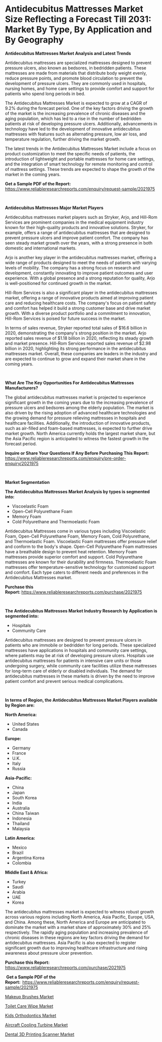 <p><h1>Antidecubitus Mattresses Market Size Reflecting a Forecast Till 2031: Market By Type, By Application and By Geography</h1></p><p><strong>Antidecubitus Mattresses Market Analysis and Latest Trends</strong></p>
<p><p>Antidecubitus mattresses are specialized mattresses designed to prevent pressure ulcers, also known as bedsores, in bedridden patients. These mattresses are made from materials that distribute body weight evenly, reduce pressure points, and promote blood circulation to prevent the development of pressure ulcers. They are commonly used in hospitals, nursing homes, and home care settings to provide comfort and support for patients who spend long periods in bed.</p><p>The Antidecubitus Mattresses Market is expected to grow at a CAGR of 9.2% during the forecast period. One of the key factors driving the growth of the market is the increasing prevalence of chronic diseases and the aging population, which has led to a rise in the number of bedridden patients at risk of developing pressure ulcers. Additionally, advancements in technology have led to the development of innovative antidecubitus mattresses with features such as alternating pressure, low air loss, and temperature regulation, further driving the market growth.</p><p>The latest trends in the Antidecubitus Mattresses Market include a focus on product customization to meet the specific needs of patients, the introduction of lightweight and portable mattresses for home care settings, and the integration of smart technology for remote monitoring and control of mattress settings. These trends are expected to shape the growth of the market in the coming years.</p></p>
<p><strong>Get a Sample PDF of the Report:&nbsp;</strong> <a href="https://www.reliableresearchreports.com/enquiry/request-sample/2021975">https://www.reliableresearchreports.com/enquiry/request-sample/2021975</a></p>
<p>&nbsp;</p>
<p><strong>Antidecubitus Mattresses Major Market Players</strong></p>
<p><p>Antidecubitus mattresses market players such as Stryker, Arjo, and Hill-Rom Services are prominent companies in the medical equipment industry known for their high-quality products and innovative solutions. Stryker, for example, offers a range of antidecubitus mattresses that are designed to prevent pressure ulcers and improve patient comfort. The company has seen steady market growth over the years, with a strong presence in both domestic and international markets.</p><p>Arjo is another key player in the antidecubitus mattresses market, offering a wide range of products designed to meet the needs of patients with varying levels of mobility. The company has a strong focus on research and development, constantly innovating to improve patient outcomes and user experience. With a global presence and a strong reputation for quality, Arjo is well-positioned for continued growth in the market.</p><p>Hill-Rom Services is also a significant player in the antidecubitus mattresses market, offering a range of innovative products aimed at improving patient care and reducing healthcare costs. The company's focus on patient safety and comfort has helped it build a strong customer base and drive market growth. With a diverse product portfolio and a commitment to innovation, Hill-Rom Services is poised for future success in the market.</p><p>In terms of sales revenue, Stryker reported total sales of $16.6 billion in 2020, demonstrating the company's strong position in the market. Arjo reported sales revenue of $1.18 billion in 2020, reflecting its steady growth and market presence. Hill-Rom Services reported sales revenue of $2.98 billion in 2020, highlighting its strong performance in the antidecubitus mattresses market. Overall, these companies are leaders in the industry and are expected to continue to grow and expand their market share in the coming years.</p></p>
<p>&nbsp;</p>
<p><strong>What Are The Key Opportunities For Antidecubitus Mattresses Manufacturers?</strong></p>
<p><p>The global antidecubitus mattresses market is projected to experience significant growth in the coming years due to the increasing prevalence of pressure ulcers and bedsores among the elderly population. The market is also driven by the rising adoption of advanced healthcare technologies and the growing demand for pressure relieving mattresses in hospitals and healthcare facilities. Additionally, the introduction of innovative products, such as air-filled and foam-based mattresses, is expected to further drive market growth. North America currently holds the largest market share, but the Asia Pacific region is anticipated to witness the fastest growth in the forecast period.</p></p>
<p><strong>Inquire or Share Your Questions If Any Before Purchasing This Report:</strong> <a href="https://www.reliableresearchreports.com/enquiry/pre-order-enquiry/2021975">https://www.reliableresearchreports.com/enquiry/pre-order-enquiry/2021975</a></p>
<p>&nbsp;</p>
<p><strong>Market Segmentation</strong></p>
<p><strong>The Antidecubitus Mattresses Market Analysis by types is segmented into:</strong></p>
<p><ul><li>Viscoelastic Foam</li><li>Open-Cell Polyurethane Foam</li><li>Memory Foam</li><li>Cold Polyurethane and Thermoelastic Foam</li></ul></p>
<p><p>Antidecubitus Mattresses come in various types including Viscoelastic Foam, Open-Cell Polyurethane Foam, Memory Foam, Cold Polyurethane, and Thermoelastic Foam. Viscoelastic Foam mattresses offer pressure relief and conform to the body's shape. Open-Cell Polyurethane Foam mattresses have a breathable design to prevent heat retention. Memory Foam mattresses provide superior comfort and support. Cold Polyurethane mattresses are known for their durability and firmness. Thermoelastic Foam mattresses offer temperature-sensitive technology for customized support and comfort. Each type caters to different needs and preferences in the Antidecubitus Mattresses market.</p></p>
<p><strong>Purchase this Report:&nbsp;</strong><a href="https://www.reliableresearchreports.com/purchase/2021975">https://www.reliableresearchreports.com/purchase/2021975</a></p>
<p>&nbsp;</p>
<p><strong>The Antidecubitus Mattresses Market Industry Research by Application is segmented into:</strong></p>
<p><ul><li>Hospitals</li><li>Community Care</li></ul></p>
<p><p>Antidecubitus mattresses are designed to prevent pressure ulcers in patients who are immobile or bedridden for long periods. These specialized mattresses have applications in hospitals and community care settings, where patients may be at risk of developing pressure ulcers. Hospitals use antidecubitus mattresses for patients in intensive care units or those undergoing surgery, while community care facilities utilize these mattresses for long-term care of elderly or disabled individuals. The demand for antidecubitus mattresses in these markets is driven by the need to improve patient comfort and prevent serious medical complications.</p></p>
<p>&nbsp;</p>
<p><strong>In terms of Region, the Antidecubitus Mattresses Market Players available by Region are:</strong></p>
<p>
    <p> <strong> North America: </strong>
        <ul>
            <li>United States</li>
            <li>Canada</li>
        </ul>
        </p> 
    <p> <strong> Europe: </strong>
        <ul>
            <li>Germany</li>
            <li>France</li>
            <li>U.K.</li>
            <li>Italy</li>
            <li>Russia</li>
        </ul>
        </p> 
    <p> <strong> Asia-Pacific: </strong>
        <ul>
            <li>China</li>
            <li>Japan</li>
            <li>South Korea</li>
            <li>India</li>
            <li>Australia</li>
            <li>China Taiwan</li>
            <li>Indonesia</li>
            <li>Thailand</li>
            <li>Malaysia</li>
        </ul>
        </p> 
    <p> <strong> Latin America: </strong>
        <ul>
            <li>Mexico</li>
            <li>Brazil</li>
            <li>Argentina Korea</li>
            <li>Colombia</li>
        </ul>
        </p> 
    <p> <strong> Middle East & Africa: </strong>
        <ul>
            <li>Turkey</li>
            <li>Saudi</li>
            <li>Arabia</li>
            <li>UAE</li>
            <li>Korea</li>
        </ul>
    </p>
    </p>
<p><p>The antidecubitus mattresses market is expected to witness robust growth across various regions including North America, Asia Pacific, Europe, USA, and China. Among these, North America and Europe are anticipated to dominate the market with a market share of approximately 30% and 25% respectively. The rapidly aging population and increasing prevalence of chronic diseases in these regions are key factors driving the demand for antidecubitus mattresses. Asia Pacific is also expected to register significant growth due to improving healthcare infrastructure and rising awareness about pressure ulcer prevention.</p></p>
<p><strong>Purchase this Report: </strong><a href="https://www.reliableresearchreports.com/purchase/2021975">https://www.reliableresearchreports.com/purchase/2021975</a></p>
<p>&nbsp;<strong>Get a Sample PDF of the Report:&nbsp;&nbsp;</strong><a href="https://www.reliableresearchreports.com/enquiry/request-sample/2021975">https://www.reliableresearchreports.com/enquiry/request-sample/2021975</a></p>
<p><strong></strong></p>
<p><p><a href="https://view.publitas.com/reportprime-1/makeup-brushes-market-research-report-provides-thorough-industry-overview-which-offers-an-in-depth-analysis-of-product-trends-and-new-market-divisions/">Makeup Brushes Market</a></p><p><a href="https://iodized-pantydraco-05c.notion.site/Toilet-Care-Wipe-Market-Offers-Provide-Insightful-Data-for-the-Time-Period-from-2024-to-2031-and-als-4e771d0ad1914c31b569f3c29d6440f1">Toilet Care Wipe Market</a></p><p><a href="https://github.com/nathandecarvalho/Market-Research-Report-List-2/blob/main/kids-orthodontics-market.md">Kids Orthodontics Market</a></p><p><a href="https://noble-drawer-34c.notion.site/Aircraft-Cooling-Turbine-Market-Insights-Market-Players-and-Forecast-Till-2031-0de59546059a4de59105fc7f8b382a70">Aircraft Cooling Turbine Market</a></p><p><a href="https://github.com/julyju69/Market-Research-Report-List-2/blob/main/dental-3d-printing-scanner-market.md">Dental 3D Printing Scanner Market</a></p></p>
